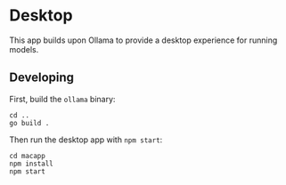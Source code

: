# Desktop

This app builds upon Ollama to provide a desktop experience for running models.

## Developing

First, build the `ollama` binary:

```shell
cd ..
go build .
```

Then run the desktop app with `npm start`:

```shell
cd macapp
npm install
npm start
```

